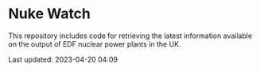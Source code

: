 # Nuke Watch

This repository includes code for retrieving the latest information available on the output of EDF nuclear power plants in the UK.

Last updated: 2023-04-20 04:09